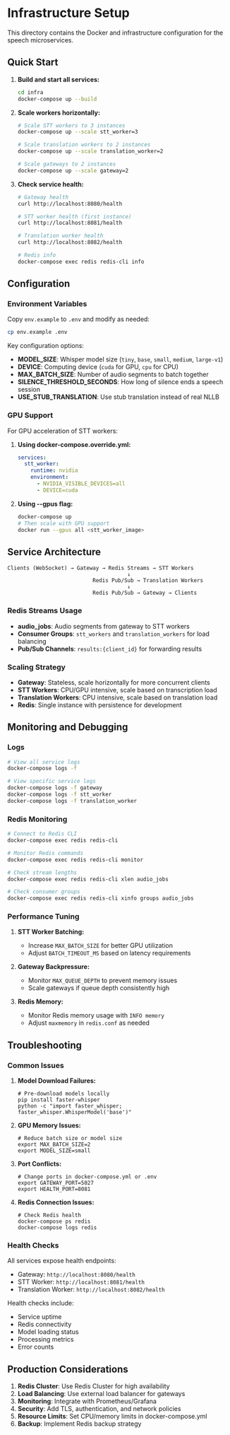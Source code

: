 # Infrastructure Setup

This directory contains the Docker and infrastructure configuration for the speech microservices.

## Quick Start

1. **Build and start all services:**
   ```bash
   cd infra
   docker-compose up --build
   ```

2. **Scale workers horizontally:**
   ```bash
   # Scale STT workers to 3 instances
   docker-compose up --scale stt_worker=3

   # Scale translation workers to 2 instances
   docker-compose up --scale translation_worker=2

   # Scale gateways to 2 instances
   docker-compose up --scale gateway=2
   ```

3. **Check service health:**
   ```bash
   # Gateway health
   curl http://localhost:8080/health

   # STT worker health (first instance)
   curl http://localhost:8081/health

   # Translation worker health
   curl http://localhost:8082/health

   # Redis info
   docker-compose exec redis redis-cli info
   ```

## Configuration

### Environment Variables

Copy `env.example` to `.env` and modify as needed:

```bash
cp env.example .env
```

Key configuration options:

- **MODEL_SIZE**: Whisper model size (`tiny`, `base`, `small`, `medium`, `large-v1`)
- **DEVICE**: Computing device (`cuda` for GPU, `cpu` for CPU)
- **MAX_BATCH_SIZE**: Number of audio segments to batch together
- **SILENCE_THRESHOLD_SECONDS**: How long of silence ends a speech session
- **USE_STUB_TRANSLATION**: Use stub translation instead of real NLLB

### GPU Support

For GPU acceleration of STT workers:

1. **Using docker-compose.override.yml:**
   ```yaml
   services:
     stt_worker:
       runtime: nvidia
       environment:
         - NVIDIA_VISIBLE_DEVICES=all
         - DEVICE=cuda
   ```

2. **Using --gpus flag:**
   ```bash
   docker-compose up
   # Then scale with GPU support
   docker run --gpus all <stt_worker_image>
   ```

## Service Architecture

```
Clients (WebSocket) → Gateway → Redis Streams → STT Workers
                                      ↓
                           Redis Pub/Sub → Translation Workers
                                      ↓
                           Redis Pub/Sub → Gateway → Clients
```

### Redis Streams Usage

- **audio_jobs**: Audio segments from gateway to STT workers
- **Consumer Groups**: `stt_workers` and `translation_workers` for load balancing
- **Pub/Sub Channels**: `results:{client_id}` for forwarding results

### Scaling Strategy

- **Gateway**: Stateless, scale horizontally for more concurrent clients
- **STT Workers**: CPU/GPU intensive, scale based on transcription load
- **Translation Workers**: CPU intensive, scale based on translation load
- **Redis**: Single instance with persistence for development

## Monitoring and Debugging

### Logs

```bash
# View all service logs
docker-compose logs -f

# View specific service logs
docker-compose logs -f gateway
docker-compose logs -f stt_worker
docker-compose logs -f translation_worker
```

### Redis Monitoring

```bash
# Connect to Redis CLI
docker-compose exec redis redis-cli

# Monitor Redis commands
docker-compose exec redis redis-cli monitor

# Check stream lengths
docker-compose exec redis redis-cli xlen audio_jobs

# Check consumer groups
docker-compose exec redis redis-cli xinfo groups audio_jobs
```

### Performance Tuning

1. **STT Worker Batching:**
   - Increase `MAX_BATCH_SIZE` for better GPU utilization
   - Adjust `BATCH_TIMEOUT_MS` based on latency requirements

2. **Gateway Backpressure:**
   - Monitor `MAX_QUEUE_DEPTH` to prevent memory issues
   - Scale gateways if queue depth consistently high

3. **Redis Memory:**
   - Monitor Redis memory usage with `INFO memory`
   - Adjust `maxmemory` in `redis.conf` as needed

## Troubleshooting

### Common Issues

1. **Model Download Failures:**
   ```
   # Pre-download models locally
   pip install faster-whisper
   python -c "import faster_whisper; faster_whisper.WhisperModel('base')"
   ```

2. **GPU Memory Issues:**
   ```
   # Reduce batch size or model size
   export MAX_BATCH_SIZE=2
   export MODEL_SIZE=small
   ```

3. **Port Conflicts:**
   ```
   # Change ports in docker-compose.yml or .env
   export GATEWAY_PORT=5027
   export HEALTH_PORT=8081
   ```

4. **Redis Connection Issues:**
   ```
   # Check Redis health
   docker-compose ps redis
   docker-compose logs redis
   ```

### Health Checks

All services expose health endpoints:
- Gateway: `http://localhost:8080/health`
- STT Worker: `http://localhost:8081/health`
- Translation Worker: `http://localhost:8082/health`

Health checks include:
- Service uptime
- Redis connectivity
- Model loading status
- Processing metrics
- Error counts

## Production Considerations

1. **Redis Cluster**: Use Redis Cluster for high availability
2. **Load Balancing**: Use external load balancer for gateways
3. **Monitoring**: Integrate with Prometheus/Grafana
4. **Security**: Add TLS, authentication, and network policies
5. **Resource Limits**: Set CPU/memory limits in docker-compose.yml
6. **Backup**: Implement Redis backup strategy

